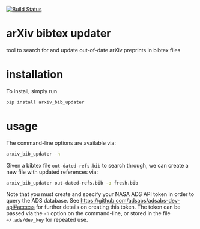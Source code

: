 [![Build Status](https://img.shields.io/pypi/v/arxiv_bib_update.svg)](https://pypi.python.org/pypi/arxiv_bib_update/)

# arXiv bibtex updater
tool to search for and update out-of-date arXiv preprints in bibtex files

# installation
To install, simply run

```bash
pip install arxiv_bib_updater
```

# usage
The command-line options are available via:

```bash
arxiv_bib_updater -h
```

Given a bibtex file `out-dated-refs.bib` to search through, we can create a new file with updated references via:

```bash
arxiv_bib_updater out-dated-refs.bib -o fresh.bib
```

Note that you must create and specify your NASA ADS API token in order to query the ADS database. See https://github.com/adsabs/adsabs-dev-api#access for further details on creating this token. The token can be passed via the ``-h`` option on the command-line, or
stored in the file `~/.ads/dev_key` for repeated use. 
